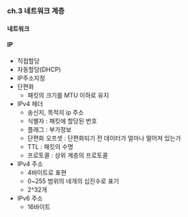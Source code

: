 ### ch.3 네트워크 계층
#### 네트워크
#### IP
- 직접할당
- 자동할당(DHCP)
- IP주소지정
- 단편화
  - 패킷의 크기를 MTU 이하로 유지
- IPv4 헤더
  - 송신지, 목적지 ip 주소
  - 식별자 : 패킷에 할당된 번호
  - 플래그 : 부가정보
  - 단편화 오프셋 : 단편화되기 전 데이터가 얼마나 떨어져 있는가
  - TTL : 패킷의 수명
  - 프로토콜 : 상위 계층의 프로토콜
- IPv4 주소
  - 4바이트로 표현
  - 0~255 범위의 네개의 십진수로 표기
  - 2^32개
- IPv6 주소
  - 16바이트